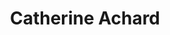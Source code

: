 ---
layout: page
title: Catherine Achard
description: Professor
img: 
importance: 8
category: members
---